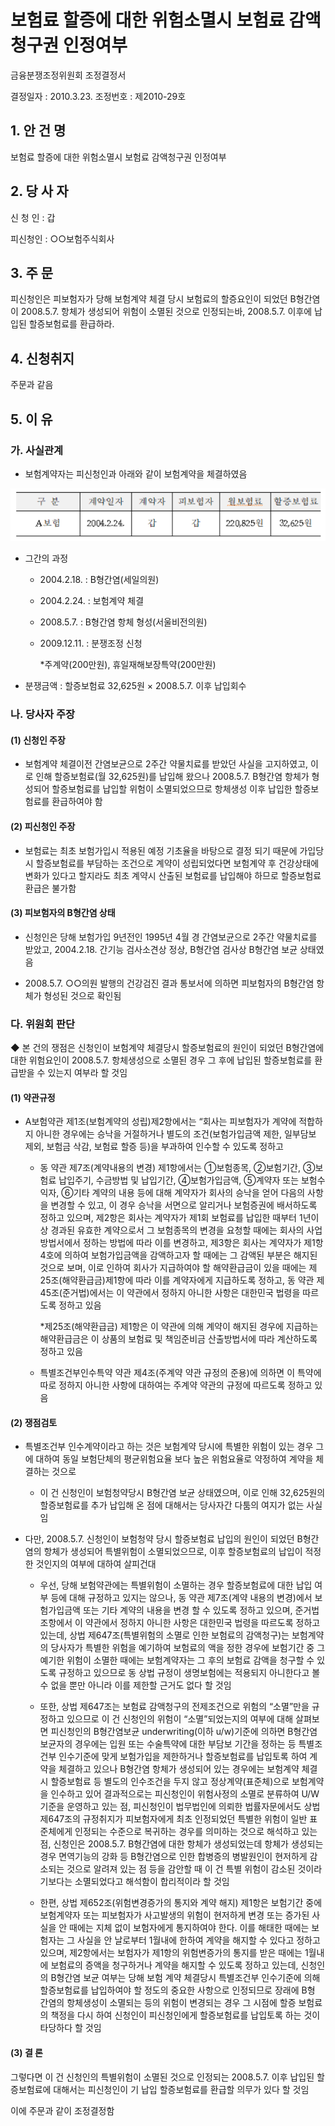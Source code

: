 # 보험료 할증에 대한 위험소멸시 보험료 감액청구권 인정여부

금융분쟁조정위원회 조정결정서 

결정일자 : 2010.3.23.
조정번호 : 제2010-29호

## 1. 안 건 명
보험료 할증에 대한 위험소멸시 보험료 감액청구권 인정여부

## 2. 당 사 자 
신 청 인  : 갑

피신청인  : ○○보험주식회사

## 3. 주    문
피신청인은 피보험자가 당해 보험계약 체결 당시 보험료의 할증요인이 되었던 B형간염이 2008.5.7. 항체가 생성되어 위험이 소멸된 것으로 인정되는바, 2008.5.7. 이후에 납입된 할증보험료를 환급하라.

## 4. 신청취지 
주문과 같음

## 5. 이   유 

### 가. 사실관계
* 보험계약자는 피신청인과 아래와 같이 보험계약을 체결하였음

![alt image](https://raw.githubusercontent.com/aijinet/bodoc-claim-contents/master/contents/images/128_1.PNG)

<!--
구 분
계약일자
계약자
피보험자
월보험료
할증보험료
A보험
2004.2.24.
갑
갑
220,825원
32,625원
-->

* 그간의 과정

  * 2004.2.18. : B형간염(세일의원)
  * 2004.2.24. : 보험계약 체결
  * 2008.5.7. : B형간염 항체 형성(서울비전의원)
  * 2009.12.11. : 분쟁조정 신청
    
    *주계약(200만원), 휴일재해보장특약(200만원) 
   
* 분쟁금액 : 할증보험료 32,625원 × 2008.5.7. 이후 납입회수


### 나. 당사자 주장 

#### (1) 신청인 주장 

* 보험계약 체결이전 간염보균으로 2주간 약물치료를 받았던 사실을 고지하였고, 이로 인해 할증보험료(월 32,625원)를 납입해 왔으나 2008.5.7. B형간염 항체가 형성되어 할증보험료를 납입할 위험이 소멸되었으므로 항체생성 이후 납입한 할증보험료를 환급하여야 함  

#### (2) 피신청인 주장

* 보험료는 최초 보험가입시 적용된 예정 기초율을 바탕으로 결정 되기 때문에 가입당시 할증보험료를 부담하는 조건으로 계약이 성립되었다면 보험계약 후 건강상태에 변화가 있다고 할지라도 최초 계약시 산출된 보험료를 납입해야 하므로 할증보험료 환급은 불가함  
 
#### (3) 피보험자의 B형간염 상태

* 신청인은 당해 보험가입 9년전인 1995년 4월 경 간염보균으로 2주간 약물치료를 받았고, 2004.2.18. 간기능 검사소견상 정상, B형간염 검사상 B형간염 보균 상태였음    

* 2008.5.7. ○○의원 발행의 건강검진 결과 통보서에 의하면 피보험자의 B형간염 항체가 형성된 것으로 확인됨 

### 다. 위원회 판단

◆ 본 건의 쟁점은 신청인이 보험계약 체결당시 할증보험료의 원인이 되었던 B형간염에 대한 위험요인이 2008.5.7. 항체생성으로 소멸된 경우 그 후에 납입된 할증보험료를 환급받을 수 있는지 여부라 할 것임

#### (1) 약관규정  
* A보험약관 제1조(보험계약의 성립)제2항에서는 “회사는 피보험자가 계약에 적합하지 아니한 경우에는 승낙을 거절하거나 별도의 조건(보험가입금액 제한, 일부담보 제외, 보험금 삭감, 보험료 할증 등)을 부과하여 인수할 수 있도록 정하고 

  * 동 약관 제7조(계약내용의 변경) 제1항에서는 ①보험종목, ②보험기간, ③보험료 납입주기, 수금방법 및 납입기간, ④보험가입금액, ⑤계약자 또는 보험수익자, ⑥기타 계약의 내용 등에 대해 계약자가 회사의 승낙을 얻어 다음의 사항을 변경할 수 있고, 이 경우 승낙을 서면으로 알리거나 보험증권에 배서하도록 정하고 있으며, 제2항은 회사는 계약자가 제1회 보험료를 납입한 때부터 1년이상 경과된 유효한 계약으로서 그 보험종목의 변경을 요청할 때에는 회사의 사업방법서에서 정하는 방법에 따라 이를 변경하고, 제3항은 회사는 계약자가 제1항 4호에 의하여 보험가입금액을 감액하고자 할 때에는 그 감액된 부분은 해지된 것으로 보며, 이로 인하여 회사가 지급하여야 할 해약환급금이 있을 때에는 제25조(해약환급금)제1항에 따라 이를 계약자에게 지급하도록 정하고, 동 약관 제45조(준거법)에서는 이 약관에서 정하지 아니한 사항은 대한민국 법령을 따르도록 정하고 있음 

    *제25조(해약환급금) 제1항은 이 약관에 의해 계약이 해지된 경우에 지급하는 해약환급금은 이 상품의 보험료 및 책임준비금 산출방법서에 따라 계산하도록 정하고 있음 

  * 특별조건부인수특약 약관 제4조(주계약 약관 규정의 준용)에 의하면 이 특약에 따로 정하지 아니한 사항에 대하여는 주계약 약관의 규정에 따르도록 정하고 있음 

#### (2) 쟁점검토  

* 특별조건부 인수계약이라고 하는 것은 보험계약 당시에 특별한 위험이 있는 경우 그에 대하여 동일 보험단체의 평균위험요율 보다 높은 위험요율로 약정하여 계약을 체결하는 것으로

  * 이 건 신청인이 보험청약당시 B형간염 보균 상태였으며, 이로 인해 32,625원의 할증보험료를 추가 납입해 온 점에 대해서는 당사자간 다툼의 여지가 없는 사실임          

* 다만, 2008.5.7. 신청인이 보험청약 당시 할증보험료 납입의 원인이 되었던 B형간염의 항체가 생성되어 특별위험이 소멸되었으므로, 이후 할증보험료의 납입이 적정한 것인지의 여부에 대하여 살피건대    

  * 우선, 당해 보험약관에는 특별위험이 소멸하는 경우 할증보험료에 대한 납입 여부 등에 대해 규정하고 있지는 않으나, 동 약관 제7조(계약 내용의 변경)에서 보험가입금액 또는 기타 계약의 내용을 변경 할 수 있도록 정하고 있으며, 준거법 조항에서 이 약관에서 정하지 아니한 사항은 대한민국 법령을 따르도록 정하고 있는데, 상법 제647조(특별위험의 소멸로 인한 보험료의 감액청구)는 보험계약의 당사자가 특별한 위험을 예기하여 보험료의 액을 정한 경우에 보험기간 중 그 예기한 위험이 소멸한 때에는 보험계약자는 그 후의 보험료 감액을 청구할 수 있도록 규정하고 있으므로 동 상법 규정이 생명보험에는 적용되지 아니한다고 볼 수 없을 뿐만 아니라 이를 제한할 근거도 없다 할 것임  

  * 또한, 상법 제647조는 보험료 감액청구의 전제조건으로 위험의 “소멸”만을 규정하고 있으므로 이 건 신청인의 위험이 “소멸”되었는지의 여부에 대해 살펴보면 피신청인의 B형간염보균 underwriting(이하 u/w)기준에 의하면 B형간염 보균자의 경우에는 입원 또는 수술특약에 대한 부담보 기간을 정하는 등 특별조건부 인수기준에 맞게 보험가입을 제한하거나 할증보험료를 납입토록 하여 계약을 체결하고 있으나 B형간염 항체가 생성되어 있는 경우에는 보험계약 체결시 할증보험료 등 별도의 인수조건을 두지 않고 정상계약(표준체)으로 보험계약을 인수하고 있어 결과적으로는 피신청인이 위험사정의 소멸로 분류하여 U/W기준을 운영하고 있는 점, 피신청인이 법무법인에 의뢰한 법률자문에서도 상법 제647조의 규정취지가 피보험자에게 최초 인정되었던 특별한 위험이 일반 표준체에게 인정되는 수준으로 복귀하는 경우를 의미하는 것으로 해석하고 있는 점, 신청인은 2008.5.7. B형간염에 대한 항체가 생성되었는데 항체가 생성되는 경우 면역기능의 강화 등 B형간염으로 인한 합병증의 병발원인이 현저하게 감소되는 것으로 알려져 있는 점 등을 감안할 때 이 건 특별 위험이 감소된 것이라기보다는 소멸되었다고 해석함이 합리적이라 할 것임  

  * 한편, 상법 제652조(위험변경증가의 통지와 계약 해지) 제1항은 보험기간 중에 보험계약자 또는 피보험자가 사고발생의 위험이 현저하게 변경 또는 증가된 사실을 안 때에는 지체 없이 보험자에게 통지하여야 한다. 이를 해태한 때에는 보험자는 그 사실을 안 날로부터 1월내에 한하여 계약을 해지할 수 있다고 정하고 있으며, 제2항에서는 보험자가 제1항의 위험변증가의 통지를 받은 때에는 1월내에 보험료의 증액을 청구하거나 계약을 해지할 수 있도록 정하고 있는데, 신청인의 B형간염 보균 여부는 당해 보험 계약 체결당시 특별조건부 인수기준에 의해 할증보험료를 납입하여야 할 정도의 중요한 사항으로 인정되므로 장래에 B형 간염의 항체생성이 소멸되는 등의 위험이 변경되는 경우 그 시점에 할증 보험료의 책정을 다시 하여 신청인이 피신청인에게 할증보험료를 납입토록 하는 것이 타당하다 할 것임     
      

#### (3) 결 론   

그렇다면 이 건 신청인의 특별위험이 소멸된 것으로 인정되는 2008.5.7. 이후 납입된 할증보험료에 대해서는 피신청인이 기 납입 할증보험료를 환급할 의무가 있다 할 것임       

이에 주문과 같이 조정결정함  